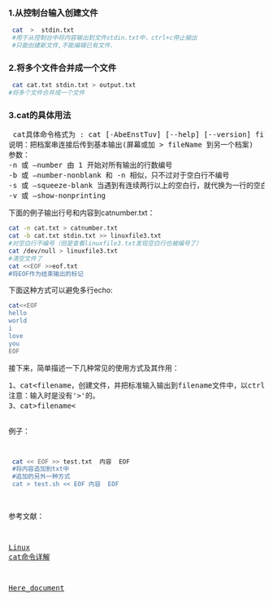### 1.从控制台输入创建文件
```bash
 cat  >  stdin.txt
 #用于从控制台中将内容输出到文件stdin.txt中，ctrl+c停止输出
 #只能创建新文件,不能编辑已有文件.
```

### 2.将多个文件合并成一个文件
```bash
 cat cat.txt stdin.txt > output.txt
#将多个文件合并成一个文件
```

### 3.cat的具体用法
<pre>
 cat具体命令格式为 : cat [-AbeEnstTuv] [--help] [--version] fileName
说明：把档案串连接后传到基本输出(屏幕或加 > fileName 到另一个档案)
参数：
-n 或 –number 由 1 开始对所有输出的行数编号
-b 或 –number-nonblank 和 -n 相似，只不过对于空白行不编号
-s 或 –squeeze-blank 当遇到有连续两行以上的空白行，就代换为一行的空白行
-v 或 –show-nonprinting
</pre>
下面的例子输出行号和内容到catnumber.txt：
```bash
cat -n cat.txt > catnumber.txt
cat -b cat.txt stdin.txt >> linuxfile3.txt
#对空白行不编号（但是查看linuxfile3.txt发现空白行也被编号了）
cat /dev/null > linuxfile3.txt
#清空文件了
cat <<EOF >>eof.txt
#将EOF作为结束输出的标记
```

下面这种方式可以避免多行echo:
```bash
cat<<EOF
hello 
world 
i
love 
you
EOF
```

接下来，简单描述一下几种常见的使用方式及其作用：
<pre>
1、cat<<EOF，以EOF输入字符为标准输入结束：
2、cat>filename，创建文件，并把标准输入输出到filename文件中，以ctrl+d作为输入结束：
注意：输入时是没有'>'的。
3、cat>filename<<EOF，以EOF作为输入结束，和ctrl+d的作用一样：
</pre>
例子：
```bash
 cat << EOF >> test.txt  内容  EOF
 #将内容追加到txt中
 #追加的另外一种方式
 cat > test.sh << EOF 内容  EOF
```


参考文献：

[Linux cat命令详解](http://blog.csdn.net/jackalfly/article/details/7556848)

[Here_document](https://en.wikipedia.org/wiki/Here_document)